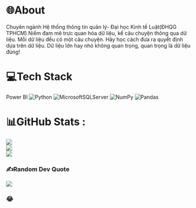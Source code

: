 
# 🌐About
Chuyên ngành Hệ thống thông tin quản lý- Đại học Kinh tế Luật(ĐHQG TPHCM)
Niềm đam mê trực quan hóa dữ liệu, kể câu chuyện thông qua dữ liệu.
Mỗi dữ liệu đều có một câu chuyện. Hãy học cách đưa ra quyết định dựa trên dữ liệu. Dữ liệu lớn hay nhỏ không quan trọng, quan trọng là dữ liệu đúng!


# 💻Tech Stack
Power BI
![Python](https://img.shields.io/badge/python-3670A0?style=for-the-badge&logo=python&logoColor=ffdd54) ![MicrosoftSQLServer](https://img.shields.io/badge/Microsoft%20SQL%20Sever-CC2927?style=for-the-badge&logo=microsoft%20sql%20server&logoColor=white) ![NumPy](https://img.shields.io/badge/numpy-%23013243.svg?style=for-the-badge&logo=numpy&logoColor=white) ![Pandas](https://img.shields.io/badge/pandas-%23150458.svg?style=for-the-badge&logo=pandas&logoColor=white)

# 📊GitHub Stats :
![](https://github-readme-stats.vercel.app/api?username=minhhieu247&theme=radical&hide_border=false&include_all_commits=false&count_private=false)<br/>
![](https://github-readme-streak-stats.herokuapp.com/?user=minhhieu247&theme=radical&hide_border=false)<br/>
![](https://github-readme-stats.vercel.app/api/top-langs/?username=minhhieu247&theme=radical&hide_border=false&include_all_commits=false&count_private=false&layout=compact)

### ✍️Random Dev Quote
![](https://quotes-github-readme.vercel.app/api?type=horizontal&theme=radical)

### 😂



